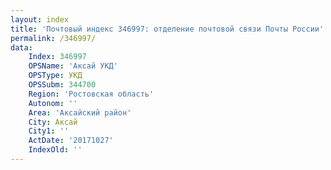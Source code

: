 ```yaml
---
layout: index
title: 'Почтовый индекс 346997: отделение почтовой связи Почты России'
permalink: /346997/
data:
    Index: 346997
    OPSName: 'Аксай УКД'
    OPSType: УКД
    OPSSubm: 344700
    Region: 'Ростовская область'
    Autonom: ''
    Area: 'Аксайский район'
    City: Аксай
    City1: ''
    ActDate: '20171027'
    IndexOld: ''
---
```


